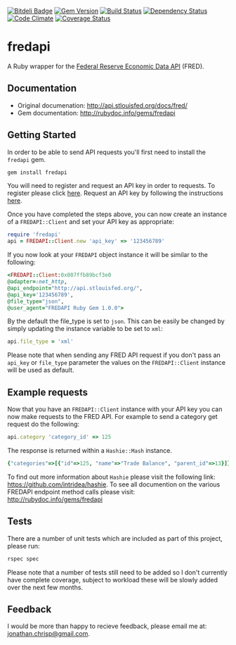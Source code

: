 [![Bitdeli Badge](https://d2weczhvl823v0.cloudfront.net/jonathanchrisp/fredapi/trend.png)](https://bitdeli.com/free "Bitdeli Badge")
[![Gem Version](https://badge.fury.io/rb/fredapi.png)](http://badge.fury.io/rb/fredapi)
[![Build Status](https://travis-ci.org/jonathanchrisp/fredapi.png?branch=master)](https://travis-ci.org/jonathanchrisp/fredapi)
[![Dependency Status](https://gemnasium.com/jonathanchrisp/fredapi.png)](https://gemnasium.com/jonathanchrisp/fredapi)
[![Code Climate](https://codeclimate.com/github/jonathanchrisp/fredapi.png)](https://codeclimate.com/github/jonathanchrisp/fredapi)
[![Coverage Status](https://coveralls.io/repos/jonathanchrisp/fredapi/badge.png)](https://coveralls.io/r/jonathanchrisp/fredapi)

# fredapi
A Ruby wrapper for the [Federal Reserve Economic Data API](http://api.stlouisfed.org/docs/fred/overview.html) (FRED).

## Documentation
* Original documenation: <http://api.stlouisfed.org/docs/fred/>
* Gem documentation: <http://rubydoc.info/gems/fredapi>

## Getting Started
In order to be able to send API requests you'll first need to install the `fredapi` gem.

```ruby
gem install fredapi
```

You will need to register and request an API key in order to requests. To register please click [here](http://research.stlouisfed.org/useraccount/register/step1). Request an API key by following the instructions [here](http://api.stlouisfed.org/api_key.html).

Once you have completed the steps above, you can now create an instance of a `FREDAPI::Client` and set your API key as appropriate:

```ruby
require 'fredapi'
api = FREDAPI::Client.new 'api_key' => '123456789'
```

If you now look at your `FREDAPI` object instance it will be similar to the following:

```ruby
<FREDAPI::Client:0x007ffb89bcf3e0
@adapter=:net_http,
@api_endpoint="http://api.stlouisfed.org/",
@api_key='123456789',
@file_type="json",
@user_agent="FREDAPI Ruby Gem 1.0.0">
```

By the default the file_type is set to `json`. This can be easily be changed by simply updating the instance variable to be set to `xml`:

```ruby
api.file_type = 'xml'
```

Please note that when sending any FRED API request if you don't pass an `api_key` or `file_type` parameter the values on the `FREDAPI::Client` instance will be used as default.

## Example requests
Now that you have an `FREDAPI::Client` instance with your API key you can now make requests to the FRED API. For example to send a category get request do the following:

```ruby
api.category 'category_id' => 125
```

The response is returned within a `Hashie::Mash` instance.

```ruby
{"categories"=>[{"id"=>125, "name"=>"Trade Balance", "parent_id"=>13}]}
```

To find out more information about `Hashie` please visit the following link: <https://github.com/intridea/hashie>. To see all documention on the various FREDAPI endpoint method calls please visit: <http://rubydoc.info/gems/fredapi>

## Tests
There are a number of unit tests which are included as part of this project, please run:

```ruby
rspec spec
```

Please note that a number of tests still need to be added so I don't currently have complete coverage, subject to workload these will be slowly added over the next few months.

## Feedback
I would be more than happy to recieve feedback, please email me at: jonathan.chrisp@gmail.com.

